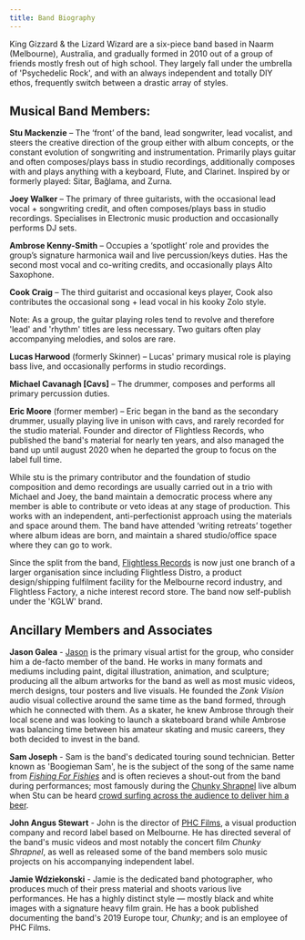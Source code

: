 ```yaml
---
title: Band Biography
---
```


King Gizzard & the Lizard Wizard are a six-piece band based in Naarm (Melbourne), Australia, and gradually formed in 2010 out of a group of friends mostly fresh out of high school. They largely fall under the umbrella of 'Psychedelic Rock', and with an always independent and totally DIY ethos, frequently switch between a drastic array of styles.

## Musical Band Members:

**Stu Mackenzie** – The ‘front’ of the band, lead songwriter, lead vocalist, and steers the creative direction of the group either with album concepts, or the constant evolution of songwriting and instrumentation. Primarily plays guitar and often composes/plays bass in studio recordings, additionally composes with and plays anything with a keyboard, Flute, and Clarinet. Inspired by or formerly played: Sitar, Bağlama, and Zurna.

**Joey Walker** – The primary of three guitarists, with the occasional lead vocal + songwriting credit, and often composes/plays bass in studio recordings. Specialises in Electronic music production and occasionally performs DJ sets.

**Ambrose Kenny-Smith** – Occupies a ‘spotlight’ role and provides the group’s signature harmonica wail and live percussion/keys duties. Has the second most vocal and co-writing credits, and occasionally plays Alto Saxophone.

**Cook Craig** – The third guitarist and occasional keys player, Cook also contributes the occasional song + lead vocal in his kooky Zolo style.

Note: As a group, the guitar playing roles tend to revolve and therefore 'lead' and 'rhythm' titles are less necessary. Two guitars often play accompanying melodies, and solos are rare.

**Lucas Harwood** (formerly Skinner) – Lucas' primary musical role is playing bass live, and occasionally performs in studio recordings.  

**Michael Cavanagh \[Cavs\]** – The drummer, composes and performs all primary percussion duties.

**Eric Moore** (former member) – Eric began in the band as the secondary drummer, usually playing live in unison with cavs, and rarely recorded for the studio material. Founder and director of Flightless Records, who published the band's material for nearly ten years, and also managed the band up until august 2020 when he departed the group to focus on the label full time.

While stu is the primary contributor and the foundation of studio composition and demo recordings are usually carried out in a trio with Michael and Joey, the band maintain a democratic process where any member is able to contribute or veto ideas at any stage of production. This works with an independent, anti-perfectionist approach using the materials and space around them. The band have attended ‘writing retreats’ together where album ideas are born, and maintain a shared studio/office space where they can go to work.

Since the split from the band, [Flightless Records](https://flightlessrecords.com/) is now just one branch of a larger organisation since including Flightless Distro, a product design/shipping fulfilment facility for the Melbourne record industry, and Flightless Factory, a niche interest record store. The band now self-publish under the 'KGLW' brand.

## Ancillary Members and Associates

**Jason Galea** - [Jason](https://jasongalea.com/) is the primary visual artist for the group, who consider him a de-facto member of the band. He works in many formats and mediums including paint, digital illustration, animation, and sculpture; producing all the album artworks for the band as well as most music videos, merch designs, tour posters and live visuals. He founded the _Zonk Vision_ audio visual collective around the same time as the band formed, through which he connected with them. As a skater, he knew Ambrose through their local scene and was looking to launch a skateboard brand while Ambrose was balancing time between his amateur skating and music careers, they both decided to invest in the band.

**Sam Joseph** - Sam is the band's dedicated touring sound technician. Better known as 'Boogieman Sam', he is the subject of the song of the same name from [_Fishing For Fishies_](https://kglw.net/releases/fishing-for-fishies) and is often recieves a shout-out from the band during performances; most famously during the [Chunky Shrapnel](https://kglw.net/releases/chunky-shrapnel) live album when Stu can be heard [crowd surfing across the audience to deliver him a beer](https://www.youtube.com/watch?v=ZvnxguzyjDM).

**John Angus Stewart** - John is the director of [PHC Films](https://phcfilms.com/), a visual production company and record label based on Melbourne. He has directed several of the band's music videos and most notably the concert film _Chunky Shrapnel_, as well as released some of the band members solo music projects on his accompanying independent label.

**Jamie Wdziekonski** - Jamie is the dedicated band photographer, who produces much of their press material and shoots various live performances. He has a highly distinct style — mostly black and white images with a signature heavy film grain. He has a book published documenting the band's 2019 Europe tour, _Chunky_; and is an employee of PHC Films.
